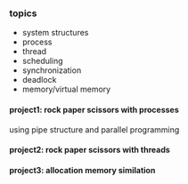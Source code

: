 ### topics
- system structures
- process
- thread
- scheduling
- synchronization
- deadlock
- memory/virtual memory

#### project1: rock paper scissors with processes
using pipe structure and parallel programming

#### project2: rock paper scissors with threads

#### project3: allocation memory similation
